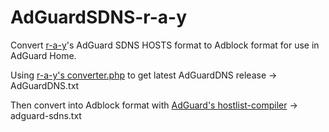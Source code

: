 # AdGuardSDNS-r-a-y
Convert [r-a-y](https://github.com/r-a-y/mobile-hosts)'s AdGuard SDNS HOSTS format to Adblock format for use in AdGuard Home.

Using [r-a-y's converter.php](https://github.com/r-a-y/mobile-hosts) to get latest AdGuardDNS release -> AdGuardDNS.txt

Then convert into Adblock format with [AdGuard's hostlist-compiler](https://github.com/AdguardTeam/HostlistCompiler) -> adguard-sdns.txt

